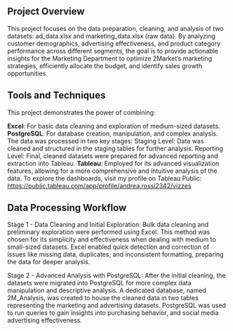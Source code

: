 ## Project Overview
This project focuses on the data preparation, cleaning, and analysis of two datasets: ad_data.xlsx and marketing_data.xlsx (raw data).  By analyzing customer demographics, advertising effectiveness, and product category performance across different segments, the goal is to provide actionable insights for the Marketing Department to optimize 2Market’s marketing strategies, efficiently allocate the budget, and identify sales growth opportunities.

## Tools and Techniques
This project demonstrates the power of combining:

**Excel**: For basic data cleaning and exploration of medium-sized datasets.
**PostgreSQL**: For database creation, manipulation, and complex analysis. The data was processed in two key stages:
Staging Level: Data was cleaned and structured in the staging tables for further analysis.
Reporting Level: Final, cleaned datasets were prepared for advanced reporting and extraction into Tableau.
**Tableau**: Employed for its advanced visualization features, allowing for a more comprehensive and intuitive analysis of the data.
To explore the dashboards, visit my profile on Tableau Public: https://public.tableau.com/app/profile/andrea.rossi2342/vizzes

## Data Processing Workflow 
Stage 1 - Data Cleaning and Initial Exploration:
Bulk data cleaning and preliminary exploration were performed using Excel. This method was chosen for its simplicity and effectiveness when dealing with medium to small-sized datasets. Excel enabled quick detection and correction of issues like missing data, duplicates, and inconsistent formatting, preparing the data for deeper analysis.

Stage 2 - Advanced Analysis with PostgreSQL:
After the initial cleaning, the datasets were migrated into PostgreSQL for more complex data manipulation and descriptive analysis. A dedicated database, named 2M_Analysis, was created to house the cleaned data in two tables representing the marketing and advertising datasets. PostgreSQL was used to run queries to gain insights into purchasing behavior, and social media advertising effectiveness.
